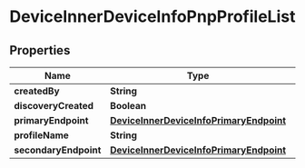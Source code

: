 
# DeviceInnerDeviceInfoPnpProfileList

## Properties
Name | Type | Description | Notes
------------ | ------------- | ------------- | -------------
**createdBy** | **String** |  |  [optional]
**discoveryCreated** | **Boolean** |  |  [optional]
**primaryEndpoint** | [**DeviceInnerDeviceInfoPrimaryEndpoint**](DeviceInnerDeviceInfoPrimaryEndpoint.md) |  |  [optional]
**profileName** | **String** |  |  [optional]
**secondaryEndpoint** | [**DeviceInnerDeviceInfoPrimaryEndpoint**](DeviceInnerDeviceInfoPrimaryEndpoint.md) |  |  [optional]



